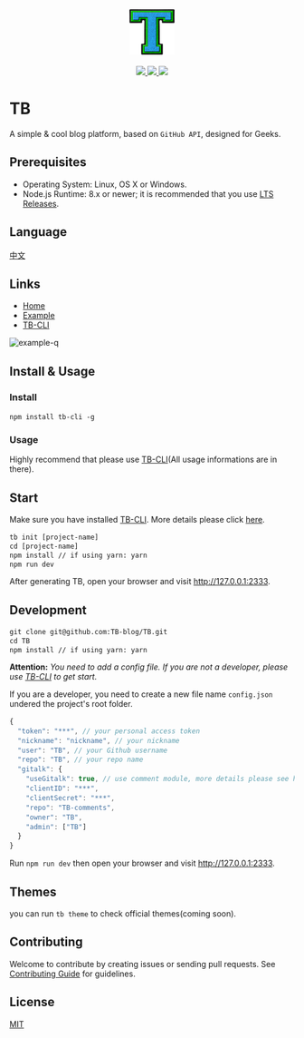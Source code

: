 <div align="center">
  <a href="#">
    <img width="80" src="./public/logo-512.png" alt="LOGO">
  </a>
</div>
<br>
<div align="center">
  <a href="https://vuejs.org">
    <img src="http://forthebadge.com/images/badges/made-with-vue.svg">
  </a>
  <a href="https://t66y.com">
    <img src="http://forthebadge.com/images/badges/ages-18.svg">
  </a>
  <a href="http://ojiq40lzd.bkt.clouddn.com/love-qr.png">
    <img src="http://forthebadge.com/images/badges/built-with-love.svg">
  </a>
</div>

# TB

A simple & cool blog platform, based on `GitHub API`, designed for Geeks.

## Prerequisites

* Operating System: Linux, OS X or Windows.
* Node.js Runtime: 8.x or newer; it is recommended that you use [LTS Releases](https://nodejs.org).

## Language

[中文](README.zh-CN.md)

## Links

* [Home](https://github.com/TB-blog/TB)
* [Example](https://blog.trevor.top)
* [TB-CLI](https://github.com/TB-blog/TB-CLI)

![example-q](http://ojiq40lzd.bkt.clouddn.com/example-qr.png)


## Install & Usage

### Install

```shell
npm install tb-cli -g
```

### Usage

Highly recommend that please use [TB-CLI](https://github.com/TB-blog/TB-CLI)(All usage informations are in there).

## Start

Make sure you have installed [TB-CLI](https://github.com/TB-blog/TB-CLI). More details please click [here](https://github.com/TB-blog/TB-CLI).

```shell
tb init [project-name]
cd [project-name]
npm install // if using yarn: yarn
npm run dev
```
After generating TB, open your browser and visit http://127.0.0.1:2333.

## Development

```shell
git clone git@github.com:TB-blog/TB.git
cd TB
npm install // if using yarn: yarn
```
**Attention:** *You need to add a config file. If you are not a developer, please use [TB-CLI](https://github.com/TB-blog/TB-CLI) to get start.*

If you are a developer, you need to create a new file name `config.json` undered the project's root folder.

```javascript
{
  "token": "***", // your personal access token
  "nickname": "nickname", // your nickname
  "user": "TB", // your Github username
  "repo": "TB", // your repo name
  "gitalk": {
    "useGitalk": true, // use comment module, more details please see https://github.com/gitalk/gitalk
    "clientID": "***",
    "clientSecret": "***",
    "repo": "TB-comments",
    "owner": "TB",
    "admin": ["TB"]
  }
}
```

Run `npm run dev` then open your browser and visit http://127.0.0.1:2333.

## Themes

you can run `tb theme` to check official themes(coming soon).

## Contributing

Welcome to contribute by creating issues or sending pull requests. See [Contributing Guide](CONTRIBUTING.md) for guidelines.

## License

[MIT](LICENSE)
